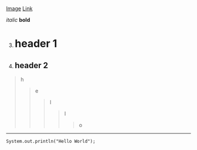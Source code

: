 

[Image](https://d23.com/app/uploads/2022/08/1180w-600h_080222_marvel-d23-expo_00.jpg)
[Link](https://www.google.com/)


*italic* 
**bold**

3. # header 1
4. ## header 2



>h 
>>e 
>>>l 
>>>>l 
>>>>>o


*** 
```
System.out.println("Hello World");
```
